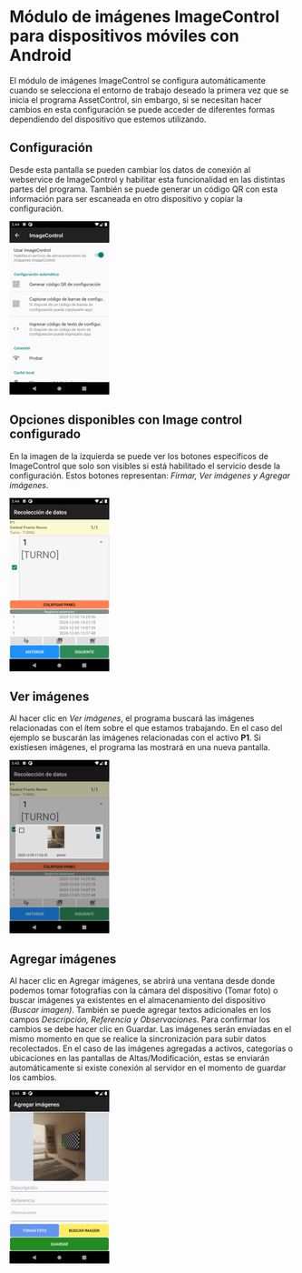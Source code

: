 # Módulo de imágenes ImageControl para dispositivos móviles con Android

El módulo de imágenes ImageControl se configura automáticamente cuando se selecciona el entorno de trabajo deseado la
primera vez que se inicia el programa
AssetControl, sin embargo, si se necesitan hacer cambios en esta configuración se puede acceder de diferentes formas
dependiendo del dispositivo que estemos
utilizando.

## Configuración

Desde esta pantalla se pueden cambiar los datos de conexión al webservice de ImageControl y habilitar esta funcionalidad
en las distintas partes del programa.
También se puede generar un código QR con esta información para ser escaneada en otro dispositivo y copiar la
configuración.

![img.png](img.png)

## Opciones disponibles con Image control configurado

En la imagen de la izquierda se puede ver los botones específicos de ImageControl que solo son visibles si está
habilitado el servicio desde la configuración.
Estos botones representan: *Firmar, Ver imágenes y Agregar imágenes*.

![img_1.png](img_1.png)

## Ver imágenes

Al hacer clic en *Ver imágenes*, el programa buscará las imágenes relacionadas con el ítem sobre el que estamos
trabajando. En el caso del ejemplo se buscarán
las imágenes relacionadas con el activo **P1**. Si existiesen imágenes, el programa las mostrará en una nueva pantalla.

![img_2.png](img_2.png)

## Agregar imágenes

Al hacer clic en Agregar imágenes, se abrirá una ventana desde donde podemos tomar fotografías con la cámara del
dispositivo (Tomar foto) o buscar imágenes ya
existentes en el almacenamiento del dispositivo
*(Buscar imagen)*.
También se puede agregar textos adicionales en los campos *Descripción, Referencia y Observaciones*.
Para confirmar los cambios se debe hacer clic en Guardar.
Las imágenes serán enviadas en el mismo momento en que se realice la sincronización para subir datos recolectados.
En el caso de las imágenes agregadas a activos, categorías o ubicaciones en las pantallas de Altas/Modificación, estas
se enviarán automáticamente si existe
conexión al servidor en el momento de guardar los cambios.

![img_3.png](img_3.png) 